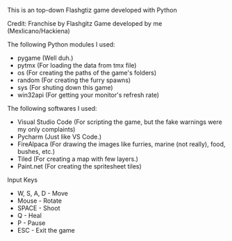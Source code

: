 This is an top-down Flashgtiz game developed with Python

Credit:
Franchise by Flashgitz
Game developed by me (Mexlicano/Hackiena)

The following Python modules I used:
- pygame (Well duh.)
- pytmx (For loading the data from tmx file)
- os (For creating the paths of the game's folders)
- random (For creating the furry spawns)
- sys (For shuting down this game)
- win32api (For getting your monitor's refresh rate)

The following softwares I used:
- Visual Studio Code (For scripting the game, but the fake warnings were my only complaints)
- Pycharm (Just like VS Code.)
- FireAlpaca (For drawing the images like furries, marine (not really), food, bushes, etc.)
- Tiled (For creating a map with few layers.)
- Paint.net (For creating the spritesheet tiles)


Input Keys
- W, S, A, D - Move
- Mouse - Rotate
- SPACE - Shoot
- Q - Heal
- P - Pause
- ESC - Exit the game
